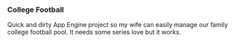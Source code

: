 ### College Football

Quick and dirty App Engine project so my wife can easily manage our family college football pool. 
It needs some series love but it works. 

